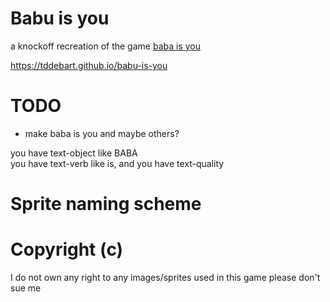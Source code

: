 # Babu is you

a knockoff recreation of the game [baba is you](https://store.steampowered.com/app/736260/Baba_Is_You/)

https://tddebart.github.io/babu-is-you

# TODO
- make baba is you and maybe others?

you have text-object like BABA  
you have text-verb like is, and
you have text-quality

# Sprite naming scheme


# Copyright (c)

I do not own any right to any images/sprites used in this game please don't sue me